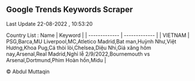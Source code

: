 

## Google Trends Keywords Scraper 
 
Last Update 22-08-2022 , 10:53:20

Country List :
 Name  | Keyword |
| ------------- | ------------- |
| VIETNAM | PSG,Barca,MU Liverpool,MC,Atletico Madrid,Bat man,Huỳnh Như,Việt Hương,Khoa Pug,Cá thòi lòi,Chelsea,Diệu Nhi,Giá xăng hôm nay,Arsenal,Real Madrid,Nghỉ lễ 2/9/2022,Bournemouth vs Arsenal,Dortmund,Phim Hoàn hồn,Midu |



© Abdul Muttaqin 
